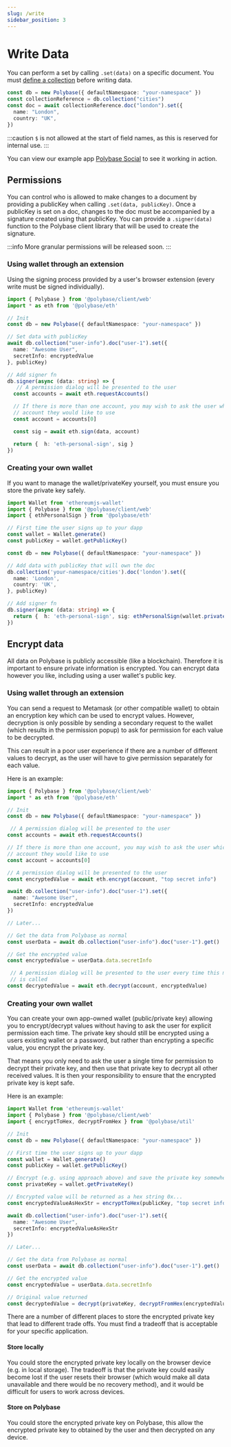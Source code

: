 ```yaml
---
slug: /write
sidebar_position: 3
---
```


# Write Data

You can perform a set by calling `.set(data)` on a specific document. You must [define a collection](/collections) before writing data.

```ts
const db = new Polybase({ defaultNamespace: "your-namespace" })
const collectionReference = db.collection("cities")
const doc = await collectionReference.doc("london").set({
  name: "London",
  country: "UK",
})
```

:::caution
`$` is not allowed at the start of field names, as this is reserved for internal use.
:::

You can view our example app [Polybase Social](https://social.testnet.polybase.xyz) to see it working in action.


## Permissions

You can control who is allowed to make changes to a document by providing a publicKey when calling `.set(data, publicKey)`. Once a publicKey is set on a doc, changes to the doc must be accompanied by a signature created using that publicKey. You can provide a `.signer(data)` function to the Polybase client library that will be used to create the signature.

:::info
More granular permissions will be released soon.
:::



### Using wallet through an extension

Using the signing process provided by a user's browser extension (every write must be signed individually).

```ts
import { Polybase } from '@polybase/client/web'
import * as eth from '@polybase/eth'

// Init
const db = new Polybase({ defaultNamespace: "your-namespace" })

// Set data with publicKey
await db.collection("user-info").doc("user-1").set({
  name: "Awesome User",
  secretInfo: encryptedValue
}, publicKey)

// Add signer fn
db.signer(async (data: string) => {
   // A permission dialog will be presented to the user
  const accounts = await eth.requestAccounts()

  // If there is more than one account, you may wish to ask the user which 
  // account they would like to use
  const account = accounts[0]

  const sig = await eth.sign(data, account)

  return {  h: 'eth-personal-sign', sig }
})
```


### Creating your own wallet

If you want to manage the wallet/privateKey yourself, you must ensure you store the private key safely.


```ts
import Wallet from 'ethereumjs-wallet'
import { Polybase } from '@polybase/client/web'
import { ethPersonalSign } from '@polybase/eth'

// First time the user signs up to your dapp
const wallet = Wallet.generate()
const publicKey = wallet.getPublicKey()

const db = new Polybase({ defaultNamespace: "your-namespace" })

// Add data with publicKey that will own the doc
db.collection('your-namespace/cities').doc('london').set({
  name: 'London',
  country: 'UK',
}, publicKey)

// Add signer fn
db.signer(async (data: string) => {
  return {  h: 'eth-personal-sign', sig: ethPersonalSign(wallet.privateKey()), data) }
})
```


## Encrypt data

All data on Polybase is publicly accessible (like a blockchain). Therefore it is important to ensure private information is encrypted. You can encrypt data however you like, including using a user wallet's public key.


### Using wallet through an extension

You can send a request to Metamask (or other compatible wallet) to obtain an encryption key which can be used to encrypt values. However, decryption is only possible by sending a secondary request to the wallet (which results in the permission popup) to ask for permission for each value to be decrypted. 

This can result in a poor user experience if there are a number of different values to decrypt, as the user will have to give permission separately for each value.

Here is an example:

```ts
import { Polybase } from '@polybase/client/web'
import * as eth from '@polybase/eth'

// Init
const db = new Polybase({ defaultNamespace: "your-namespace" })

 // A permission dialog will be presented to the user
const accounts = await eth.requestAccounts()

// If there is more than one account, you may wish to ask the user which 
// account they would like to use
const account = accounts[0]

// A permission dialog will be presented to the user
const encryptedValue = await eth.encrypt(account, "top secret info")

await db.collection("user-info").doc("user-1").set({
  name: "Awesome User",
  secretInfo: encryptedValue
})

// Later...

// Get the data from Polybase as normal
const userData = await db.collection("user-info").doc("user-1").get()

// Get the encrypted value
const encryptedValue = userData.data.secretInfo

 // A permission dialog will be presented to the user every time this method 
 // is called
const decryptedValue = await eth.decrypt(account, encryptedValue)
```


### Creating your own wallet

You can create your own app-owned wallet (public/private key) allowing you to encrypt/decrypt values without having to ask the user for explicit permission each time. The private key should still be encrypted using a users existing wallet or a password, but rather than encrypting a specific value, you encrypt the private key. 

That means you only need to ask the user a single time for permission to decrypt their private key, and then use that private key to decrypt all other received values. It is then your responsibility to ensure that the encrypted private key is kept safe.

Here is an example:

```ts
import Wallet from 'ethereumjs-wallet'
import { Polybase } from '@polybase/client/web'
import { encryptToHex, decryptFromHex } from '@polybase/util'

// Init
const db = new Polybase({ defaultNamespace: "your-namespace" })

// First time the user signs up to your dapp
const wallet = Wallet.generate()
const publicKey = wallet.getPublicKey()

// Encrypt (e.g. using approach above) and save the private key somewhere safe 
const privateKey = wallet.getPrivateKey()

// Encrypted value will be returned as a hex string 0x...
const encryptedValueAsHexStr = encryptToHex(publicKey, "top secret info")

await db.collection("user-info").doc("user-1").set({
  name: "Awesome User",
  secretInfo: encryptedValueAsHexStr
})

// Later...

// Get the data from Polybase as normal
const userData = await db.collection("user-info").doc("user-1").get()

// Get the encrypted value
const encryptedValue = userData.data.secretInfo

// Original value returned
const decryptedValue = decrypt(privateKey, decryptFromHex(encryptedValue))
```

There are a number of different places to store the encrypted private key that lead to different trade offs. You must find a tradeoff that is acceptable for your specific application.

#### Store locally

You could store the encrypted private key locally on the browser device (e.g. in local storage). The tradeoff is that the private key could easily become lost if the user resets their browser (which would make all data unavailable and there would be no recovery method), and it would be difficult for users to work across devices. 


#### Store on Polybase

You could store the encrypted private key on Polybase, this allow the encrypted private key to obtained by the user and then decrypted on any device.